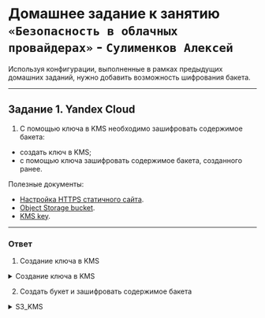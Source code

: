 # Домашнее задание к занятию `«Безопасность в облачных провайдерах»` - `Сулименков Алексей`

Используя конфигурации, выполненные в рамках предыдущих домашних заданий, нужно добавить возможность шифрования бакета.

---

## Задание 1. Yandex Cloud

1. С помощью ключа в KMS необходимо зашифровать содержимое бакета:

- создать ключ в KMS;
- с помощью ключа зашифровать содержимое бакета, созданного ранее.

Полезные документы:

- [Настройка HTTPS статичного сайта](https://cloud.yandex.ru/docs/storage/operations/hosting/certificate).
- [Object Storage bucket](https://registry.terraform.io/providers/yandex-cloud/yandex/latest/docs/resources/storage_bucket).
- [KMS key](https://registry.terraform.io/providers/yandex-cloud/yandex/latest/docs/resources/kms_symmetric_key).

---

### Ответ

1. Создание ключа в KMS

<details> <summary>Создание ключа в KMS</summary>

```bash
resource "yandex_kms_symmetric_key" "s3_key" {
  name              = "s3-encryption-key"
  description       = "Key for S3 bucket encryption"
  folder_id         = var.folder_id
  rotation_period = "2592000s" # 30 дней
}

```

![KMS](https://github.com/biparasite/homeworks-15.3/blob/main/task_1.2.png "KMS")

</details>

2. Создать букет и зашифровать содержимое бакета

<details> <summary>S3_KMS</summary>

```bash
resource "yandex_storage_bucket" "iam-bucket" {
  bucket    = "iam-bucket-asv-sula"
  max_size              = 10485760
  default_storage_class = "standard"
  force_destroy = true
  server_side_encryption_configuration {
    rule {
    apply_server_side_encryption_by_default {
      kms_master_key_id = yandex_kms_symmetric_key.s3_key.id
      sse_algorithm     = "aws:kms"
    }
  }
  }
  anonymous_access_flags {
    read        = true
    list        = true
    config_read = false
  }
}

```

![S3_KMS](https://github.com/biparasite/homeworks-15.3/blob/main/task_1.1.png "S3_KMS")

</details>
